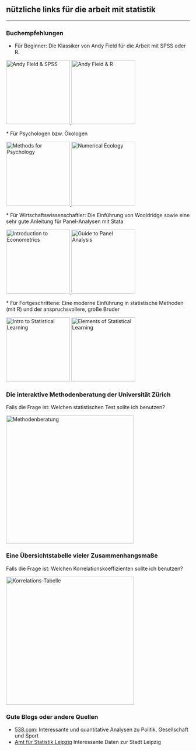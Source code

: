 nützliche links für die arbeit mit statistik
----------------
___

### Buchempfehlungen

* Für Beginner: Die Klassiker von Andy Field für die Arbeit mit SPSS oder R.
<p>
<a target="_blank" href="https://www.ebay-kleinanzeigen.de/s-andy-field/k0">
<img src=/andy_spss.jpg alt="Andy Field & SPSS" style="width: 175px;"/>
</a>
<a target="_blank" href="https://uk.sagepub.com/en-gb/eur/discovering-statistics-using-r/book236067">
<img src=/andy_r.jpg alt="Andy Field & R" style="width: 175px;"/>
</a>
</p>
* Für Psychologen bzw. Ökologen
<p>
<a target="_blank" href="https://www.cengage.com/c/statistical-methods-for-psychology-8e-howell">
<img src=/psych.jpg alt="Methods for Psychology" style="width: 175px;"/>
</a>
<a target="_blank" href="https://www.elsevier.com/books/numerical-ecology/legendre/978-0-444-53868-0">
<img src=/eco.jpg alt="Numerical Ecology" style="width: 175px;"/>
</a>
</p>
* Für Wirtschaftswissenschaftler: Die Einführung von Wooldridge sowie eine sehr gute Anleitung für Panel-Analysen mit Stata
<p>
<a target="_blank" href="https://www.cengage.co.uk/books/9781305270107/">
<img src=/wooldridge.jpg alt="Introduction to Econometrics" style="width: 175px;"/>
</a>
<a target="_blank" href="https://www.google.de/url?sa=t&rct=j&q=&esrc=s&source=web&cd=2&ved=0ahUKEwjw6ePo_fzYAhXFIlAKHdMLBKwQFgg9MAE&url=https%3A%2F%2Fwww.researchgate.net%2Ffile.PostFileLoader.html%3Fid%3D5693c3e77eddd3bf5b8b4567%26assetKey%3DAS%253A316724937723904%25401452524517490&usg=AOvVaw0Xtc0KhvAl7Dy1Ygx_W_Ok">
<img src=/panel.png alt="Guide to Panel Analysis" style="width: 175px;"/>
</a>
</p>
* Für Fortgeschrittene: Eine moderne Einführung in statistische Methoden (mit R) und der anspruchsvollere, große Bruder
<p>
<a target="_blank" href="http://www-bcf.usc.edu/~gareth/ISL/">
<img src=/isl_cover.jpg alt="Intro to Statistical Learning" style="width: 175px;"/></a>
<a target="_blank" href="https://web.stanford.edu/~hastie/ElemStatLearn/">
<img src=/elements.jpg alt="Elements of Statistical Learning" style="width: 175px;"/>
</a>
</p>

### Die interaktive Methodenberatung der Universität Zürich
Falls die Frage ist: Welchen statistischen Test sollte ich benutzen?
<p>
<a target="_blank" href="http://www.methodenberatung.uzh.ch/de/datenanalyse.html">
<img src=/swiss.png alt="Methodenberatung" style="width: 350px;"/>
</a>
</p>

### Eine Übersichtstabelle vieler Zusammenhangsmaße
Falls die Frage ist: Welchen Korrelationskoeffizienten sollte ich benutzen?

<p>
<a target="_blank" href="https://matheguru.com/stochastik/korrelation-korrelationskoeffizient.html#Wann_welchen_Korrelationskoeffizienten_einsetzen_Tabelle-29">
<img src=/guru_table.png alt="Korrelations-Tabelle" style="width: 350px;"/>
</a></p>

### Gute Blogs oder andere Quellen

* [538.com](http://fivethirtyeight.com/): Interessante und quantitative Analysen zu Politik, Gesellschaft und Sport
* [Amt für Statistik Leipzig](http://statistik.leipzig.de/statcity/index.aspx) Interessante Daten zur Stadt Leipzig
